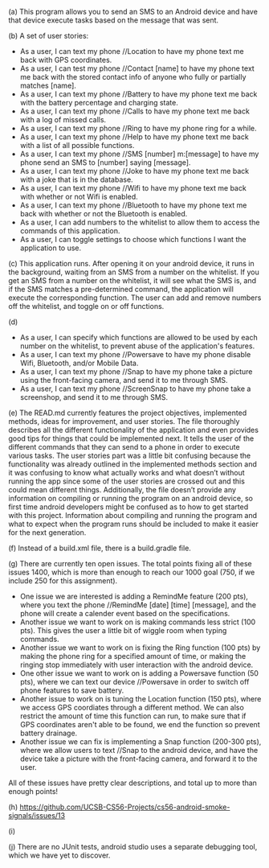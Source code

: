 (a) This program allows you to send an SMS to an Android device and have that device execute tasks based on the message that was sent. 

(b) A set of user stories: 
* As a user, I can text my phone //Location to have my phone text me back with GPS coordinates.
* As a user, I can test my phone //Contact [name] to have my phone text me back with the stored contact info of anyone who fully or partially matches [name].
* As a user, I can text my phone //Battery to have my phone text me back with the battery percentage and charging state.
* As a user, I can text my phone //Calls to have my phone text me back with a log of missed calls.
* As a user, I can text my phone //Ring to have my phone ring for a while.
* As a user, I can text my phone //Help to have my phone text me back with a list of all possible functions.
* As a user, I can text my phone //SMS [number] m:[message] to have my phone send an SMS to [number] saying [message].
* As a user, I can text my phone //Joke to have my phone text me back with a joke that is in the database.
* As a user, I can text my phone //Wifi to have my phone text me back with whether or not Wifi is enabled.
* As a user, I can text my phone //Bluetooth to have my phone text me back with whether or not the Bluetooth is enabled.
* As a user, I can add numbers to the whitelist to allow them to access the commands of this application.
* As a user, I can toggle settings to choose which functions I want the application to use. 

(c) This application runs. After opening it on your android device, it runs in the background, waiting from an SMS from a number on the whitelist. If you get an SMS from a number on the whitelist, it will see what the SMS is, and if the SMS matches a pre-determined command, the application will execute the corresponding function. The user can add and remove numbers off the whitelist, and toggle on or off functions. 

(d) 
* As a user, I can specify which functions are allowed to be used by each number on the whitelist, to prevent abuse of the application's features. 
* As a user, I can text my phone //Powersave to have my phone disable Wifi, Bluetooth, and/or Mobile Data.
* As a user, I can text my phone //Snap to have my phone take a picture using the front-facing camera, and send it to me through SMS.
* As a user, I can text my phone //ScreenSnap to have my phone take a screenshop, and send it to me through SMS.

(e) The READ.md currently features the project objectives, implemented methods, ideas for improvement, and user stories. The file thoroughly describes all the different functionality of the application and even provides good tips for things that could be implemented next.  It tells the user of the different commands that they can send to a phone in order to execute various tasks. The user stories part was a little bit confusing because the functionality was already outlined in the implemented methods section and it was confusing to know what actually works and what doesn’t without running the app since some of the user stories are crossed out and this could mean different things. Additionally, the file doesn’t provide any information on compiling or running the program on an android device, so first time android developers might be confused as to how to get started with this project. Information about compiling and running the program and what to expect when the program runs should be included to make it easier for the next generation.

(f) Instead of a build.xml file, there is a build.gradle file. 

(g) There are currently ten open issues. The total points fixing all of these issues 1400, which is more than enough to reach our 1000 goal (750, if we include 250 for this assignment). 
* One issue we are interested is adding a RemindMe feature (200 pts), where you text the phone //RemindMe [date] [time] [message], and the phone will create a calender event based on the specifications. 
* Another issue we want to work on is making commands less strict (100 pts). This gives the user a little bit of wiggle room when typing commands. 
* Another issue we want to work on is fixing the Ring function (100 pts) by making the phone ring for a specified amount of time, or making the ringing stop immediately with user interaction with the android device. 
* One other issue we want to work on is adding a Powersave function (50 pts), where we can text our device //Powersave in order to switch off phone features to save battery. 
* Another issue to work on is tuning the Location function (150 pts), where we access GPS coordiates through a different method. We can also restrict the amount of time this function can run, to make sure that if GPS coordinates aren't able to be found, we end the function so prevent battery drainage. 
* Another issue we can fix is implementing a Snap function (200-300 pts), where we allow users to text //Snap to the android device, and have the device take a picture with the front-facing camera, and forward it to the user. 

All of these issues have pretty clear descriptions, and total up to more than enough points!

(h) https://github.com/UCSB-CS56-Projects/cs56-android-smoke-signals/issues/13

(i) 

(j) There are no JUnit tests, android studio uses a separate debugging tool, which we have yet to discover.
